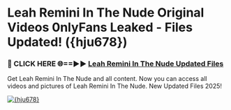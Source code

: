 # Leah Remini In The Nude Original Videos 0nlyFans Leaked - Files Updated! ({hju678})

<h3>🔴 CLICK HERE 🌐==►► <a href="https://tinyurl.com/ms9xzufz" rel="nofollow">Leah Remini In The Nude Updated Files</a></h3>

Get Leah Remini In The Nude and all content. Now you can access all videos and pictures of Leah Remini In The Nude. New Updated Files 2025!

[![{hju678}](https://i.imgur.com/PQ7UWWw.gif)](https://tinyurl.com/ms9xzufz)